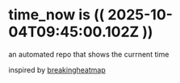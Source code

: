 # time_now is (( 2025-10-04T09:45:00.102Z ))

an automated repo that shows the currnent time

inspired by [breakingheatmap](https://github.com/breakingheatmap/breakingheatmap)